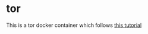 # tor

This is a tor docker container which follows [this tutorial][tutorial]


[tutorial]: https://www.torproject.org/docs/debian.html.en#ubuntu
